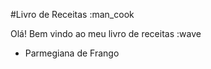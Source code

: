 
#Livro de Receitas :man_cook

Olá! Bem vindo ao meu livro de receitas :wave

 - Parmegiana de Frango